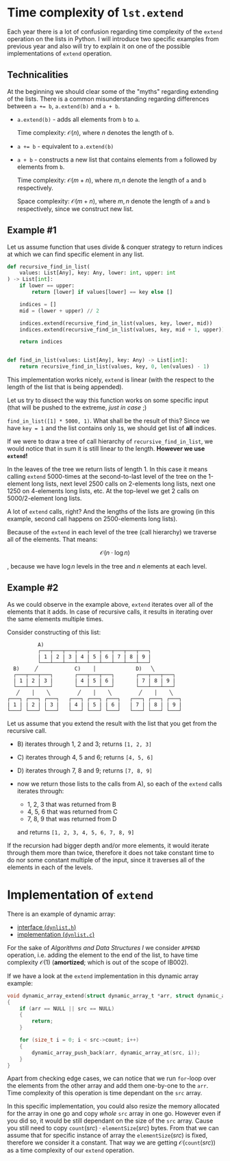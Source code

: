 # Time complexity of `lst.extend`

Each year there is a lot of confusion regarding time complexity of the `extend`
operation on the lists in Python. I will introduce two specific examples from
previous year and also will try to explain it on one of the possible implementations
of `extend` operation.

## Technicalities

At the beginning we should clear some of the "myths" regarding extending of the
lists. There is a common misunderstanding regarding differences between `a += b`,
`a.extend(b)` and `a + b`.

- `a.extend(b)` - adds all elements from `b` to `a`.

  Time complexity: $`\mathcal{O}(n)`$, where $`n`$ denotes the length of `b`.

- `a += b` - equivalent to `a.extend(b)`

- `a + b` - constructs a new list that contains elements from `a` followed by
  elements from `b`.

  Time complexity: $`\mathcal{O}(m + n)`$, where $`m, n`$ denote the length of
  `a` and `b` respectively.

  Space complexity: $`\mathcal{O}(m + n)`$, where $`m, n`$ denote the length of
  `a` and `b` respectively, since we construct new list.

## Example #1

Let us assume function that uses divide & conquer strategy to return indices at
which we can find specific element in any list.

```py
def recursive_find_in_list(
    values: List[Any], key: Any, lower: int, upper: int
) -> List[int]:
    if lower == upper:
        return [lower] if values[lower] == key else []

    indices = []
    mid = (lower + upper) // 2

    indices.extend(recursive_find_in_list(values, key, lower, mid))
    indices.extend(recursive_find_in_list(values, key, mid + 1, upper))

    return indices


def find_in_list(values: List[Any], key: Any) -> List[int]:
    return recursive_find_in_list(values, key, 0, len(values) - 1)
```

This implementation works nicely, `extend` is linear (with the respect to the
length of the list that is being appended).

Let us try to dissect the way this function works on some specific input (that
will be pushed to the extreme, _just in case_ ;)

`find_in_list([1] * 5000, 1)`. What shall be the result of this? Since we have
`key = 1` and the list contains only `1`s, we should get list of **all** indices.

If we were to draw a tree of call hierarchy of `recursive_find_in_list`, we would
notice that in sum it is still linear to the length. **However we use `extend`!**

In the leaves of the tree we return lists of length 1. In this case it means calling
`extend` 5000-times at the second-to-last level of the tree on the 1-element long
lists, next level 2500 calls on 2-elements long lists, next one 1250 on 4-elements
long lists, etc. At the top-level we get 2 calls on 5000/2-element long lists.

A lot of `extend` calls, right? And the lengths of the lists are growing (in this
example, second call happens on 2500-elements long lists).

Because of the `extend` in each level of the tree (call hierarchy) we traverse all
of the elements. That means:

```math
\mathcal{O}(n \cdot \log n)
```
, because we have
$`\log n`$ levels in the tree and $`n`$ elements at each level.

## Example #2

As we could observe in the example above, `extend` iterates over all of the elements
that it adds. In case of recursive calls, it results in iterating over the same
elements multiple times.

Consider constructing of this list:

```
          A)
          ┌───┬───┬───┬───┬───┬───┬───┬───┬───┐
          | 1 | 2 | 3 | 4 | 5 | 6 | 7 | 8 | 9 |
          └───┴───┴───┴───┴───┴───┴───┴───┴───┘
  B)     ╱            C)    │             D)   ╲
  ┌───┬───┬───┐       ┌───┬───┬───┐       ┌───┬───┬───┐
  | 1 | 2 | 3 |       | 4 | 5 | 6 |       | 7 | 8 | 9 |
  └───┴───┴───┘       └───┴───┴───┘       └───┴───┴───┘
   ╱    │    ╲         ╱    │    ╲         ╱    │    ╲
┌───┐ ┌───┐ ┌───┐   ┌───┐ ┌───┐ ┌───┐   ┌───┐ ┌───┐ ┌───┐
| 1 | | 2 | | 3 |   | 4 | | 5 | | 6 |   | 7 | | 8 | | 9 |
└───┘ └───┘ └───┘   └───┘ └───┘ └───┘   └───┘ └───┘ └───┘
```

Let us assume that you extend the result with the list that you get from the recursive
call.

- B) iterates through 1, 2 and 3; returns `[1, 2, 3]`
- C) iterates through 4, 5 and 6; returns `[4, 5, 6]`
- D) iterates through 7, 8 and 9; returns `[7, 8, 9]`
- now we return those lists to the calls from A), so each of the `extend` calls
  iterates through:
  - 1, 2, 3 that was returned from B
  - 4, 5, 6 that was returned from C
  - 7, 8, 9 that was returned from D

  and returns `[1, 2, 3, 4, 5, 6, 7, 8, 9]`

If the recursion had bigger depth and/or more elements, it would iterate through
them more than twice, therefore it does not take constant time to do nor some
constant multiple of the input, since it traverses all of the elements in each of
the levels.

# Implementation of `extend`

There is an example of dynamic array:
- [interface (`dynlist.h`)](dynlist.h)
- [implementation (`dynlist.c`)](dynlist.c)

For the sake of _Algorithms and Data Structures I_ we consider `APPEND`
operation, i.e. adding the element to the end of the list, to have time complexity
$`\mathcal{O}(1)`$ (**amortized**; which is out of the scope of IB002).

If we have a look at the `extend` implementation in this dynamic array example:

```c
void dynamic_array_extend(struct dynamic_array_t *arr, struct dynamic_array_t *src)
{
    if (arr == NULL || src == NULL)
    {
        return;
    }

    for (size_t i = 0; i < src->count; i++)
    {
        dynamic_array_push_back(arr, dynamic_array_at(src, i));
    }
}
```

Apart from checking edge cases, we can notice that we run `for`-loop over the
elements from the other array and add them one-by-one to the `arr`. Time complexity
of this operation is time dependant on the `src` array.

In this specific implementation, you could also resize the memory allocated for
the array in one go and copy _whole_ `src` array in one go. However even if you
did so, it would be still dependant on the size of the `src` array. Cause you still
need to copy $`\texttt{count}(src) \cdot \texttt{elementSize}(src)`$ bytes. From
that we can assume that for specific instance of array the $`\texttt{elementSize}(src)`$
is fixed, therefore we consider it a constant. That way we are getting
$`\mathcal{O}(\texttt{count}(src))`$ as a time complexity of our `extend` operation.
